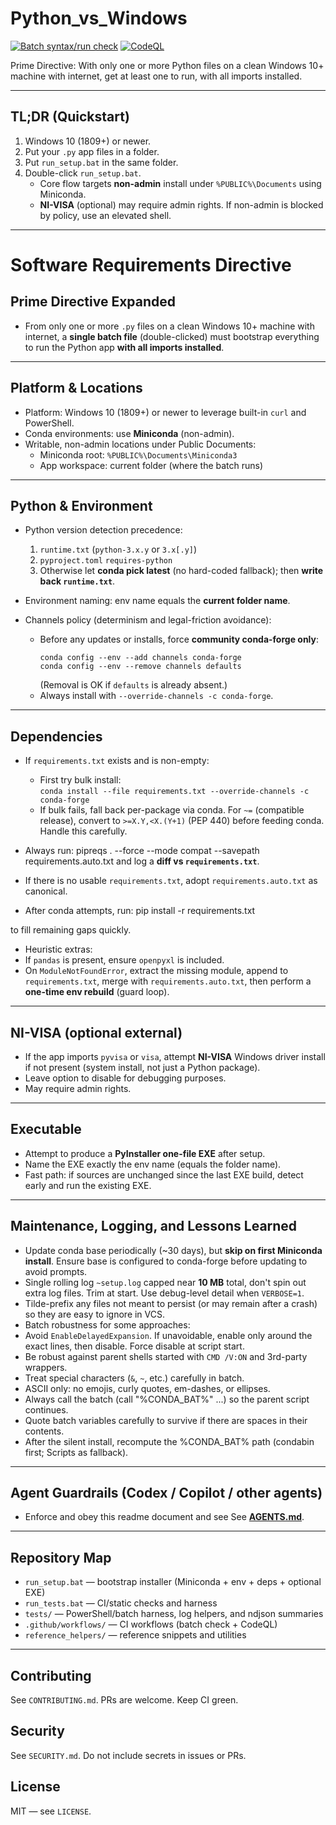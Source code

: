 # Python_vs_Windows

[![Batch syntax/run check](https://github.com/mixmansoundude/Python_vs_Windows/actions/workflows/batch-check.yml/badge.svg?branch=main)](https://github.com/mixmansoundude/Python_vs_Windows/actions/workflows/batch-check.yml)
[![CodeQL](https://github.com/mixmansoundude/Python_vs_Windows/actions/workflows/codeql.yml/badge.svg?branch=main)](https://github.com/mixmansoundude/Python_vs_Windows/actions/workflows/codeql.yml)

Prime Directive: With only one or more Python files on a clean Windows 10+ machine with internet, get at least one to run, with all imports installed.

---

## TL;DR (Quickstart)

1. Windows 10 (1809+) or newer.
2. Put your `.py` app files in a folder.
3. Put `run_setup.bat` in the same folder.
4. Double-click `run_setup.bat`.
   - Core flow targets **non-admin** install under `%PUBLIC%\Documents` using Miniconda.
   - **NI-VISA** (optional) may require admin rights. If non-admin is blocked by policy, use an elevated shell.

---

# Software Requirements Directive

## Prime Directive Expanded

- From only one or more `.py` files on a clean Windows 10+ machine with internet, a **single batch file** (double-clicked) must bootstrap everything to run the Python app **with all imports installed**.

---

## Platform & Locations

- Platform: Windows 10 (1809+) or newer to leverage built-in `curl` and PowerShell.
- Conda environments: use **Miniconda** (non-admin).
- Writable, non-admin locations under Public Documents:
  - Miniconda root: `%PUBLIC%\Documents\Miniconda3`
  - App workspace: current folder (where the batch runs)

---

## Python & Environment

- Python version detection precedence:
  1. `runtime.txt` (`python-3.x.y` or `3.x[.y]`)
  2. `pyproject.toml` `requires-python`
  3. Otherwise let **conda pick latest** (no hard-coded fallback); then **write back `runtime.txt`**.

- Environment naming: env name equals the **current folder name**.

- Channels policy (determinism and legal-friction avoidance):
  - Before any updates or installs, force **community conda-forge only**:
    ```
    conda config --env --add channels conda-forge
    conda config --env --remove channels defaults
    ```
    (Removal is OK if `defaults` is already absent.)
  - Always install with `--override-channels -c conda-forge`.

---

## Dependencies

- If `requirements.txt` exists and is non-empty:
  - First try bulk install:  
    `conda install --file requirements.txt --override-channels -c conda-forge`
  - If bulk fails, fall back per-package via conda. For `~=` (compatible release), convert to `>=X.Y,<X.(Y+1)` (PEP 440) before feeding conda. Handle this carefully.

- Always run:
pipreqs . --force --mode compat --savepath requirements.auto.txt
and log a **diff vs `requirements.txt`**.

- If there is no usable `requirements.txt`, adopt `requirements.auto.txt` as canonical.

- After conda attempts, run:
pip install -r requirements.txt

to fill remaining gaps quickly.

- Heuristic extras:
- If `pandas` is present, ensure `openpyxl` is included.
- On `ModuleNotFoundError`, extract the missing module, append to `requirements.txt`, merge with `requirements.auto.txt`, then perform a **one-time env rebuild** (guard loop).

---

## NI-VISA (optional external)

- If the app imports `pyvisa` or `visa`, attempt **NI-VISA** Windows driver install if not present (system install, not just a Python package).
- Leave option to disable for debugging purposes.
- May require admin rights.

---

## Executable

- Attempt to produce a **PyInstaller one-file EXE** after setup.
- Name the EXE exactly the env name (equals the folder name).
- Fast path: if sources are unchanged since the last EXE build, detect early and run the existing EXE.

---

## Maintenance, Logging, and Lessons Learned

- Update conda base periodically (~30 days), but **skip on first Miniconda install**. Ensure base is configured to conda-forge before updating to avoid prompts.
- Single rolling log `~setup.log` capped near **10 MB** total, don't spin out extra log files. Trim at start. Use debug-level detail when `VERBOSE=1`.
- Tilde-prefix any files not meant to persist (or may remain after a crash) so they are easy to ignore in VCS.
- Batch robustness for some approaches:
- Avoid `EnableDelayedExpansion`. If unavoidable, enable only around the exact lines, then disable. Force disable at script start.
- Be robust against parent shells started with `CMD /V:ON` and 3rd-party wrappers.
- Treat special characters (`&`, `~`, etc.) carefully in batch.
- ASCII only: no emojis, curly quotes, em-dashes, or ellipses.
- Always call the batch (call "%CONDA_BAT%" ...) so the parent script continues.
- Quote batch variables carefully to survive if there are spaces in their contents.
- After the silent install, recompute the %CONDA_BAT% path (condabin first; Scripts as fallback).

---

## Agent Guardrails (Codex / Copilot / other agents)

- Enforce and obey this readme document and see See **[AGENTS.md](./AGENTS.md)**.
  
---

## Repository Map

- `run_setup.bat` — bootstrap installer (Miniconda + env + deps + optional EXE)
- `run_tests.bat` — CI/static checks and harness
- `tests/` — PowerShell/batch harness, log helpers, and ndjson summaries
- `.github/workflows/` — CI workflows (batch check + CodeQL)
- `reference_helpers/` — reference snippets and utilities

---

## Contributing

See `CONTRIBUTING.md`. PRs are welcome. Keep CI green.

## Security

See `SECURITY.md`. Do not include secrets in issues or PRs.

## License

MIT — see `LICENSE`.
